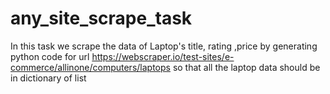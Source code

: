 # any_site_scrape_task
In this task we scrape the data of Laptop's title, rating ,price by generating python code for url https://webscraper.io/test-sites/e-commerce/allinone/computers/laptops so that all the laptop data should be in dictionary of list
